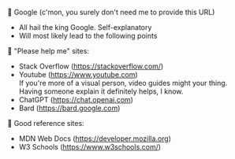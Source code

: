 🔵 Google (c'mon, you surely don't need me to provide this URL)

- All hail the king Google. Self-explanatory
- Will most likely lead to the following points

🔵 "Please help me" sites:

- Stack Overflow (https://stackoverflow.com/)
- Youtube (https://www.youtube.com)  
  If you're more of a visual person, video guides might your thing.  
  Having someone explain it definitely helps, I know.
- ChatGPT (https://chat.openai.com)
- Bard (https://bard.google.com)

🔵 Good reference sites:

- MDN Web Docs (https://developer.mozilla.org)
- W3 Schools (https://www.w3schools.com/)
